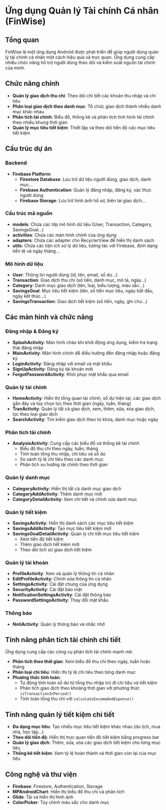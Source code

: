 # Ứng dụng Quản lý Tài chính Cá nhân (FinWise)

## Tổng quan
FinWise là một ứng dụng Android được phát triển để giúp người dùng quản lý tài chính cá nhân một cách hiệu quả và trực quan. Ứng dụng cung cấp nhiều chức năng hỗ trợ người dùng theo dõi và kiểm soát nguồn tài chính của mình.

## Chức năng chính
- **Quản lý giao dịch thu chi**: Theo dõi chi tiết các khoản thu nhập và chi tiêu
- **Phân loại giao dịch theo danh mục**: Tổ chức giao dịch thành nhiều danh mục khác nhau
- **Phân tích tài chính**: Biểu đồ, thống kê và phân tích tình hình tài chính theo nhiều khung thời gian
- **Quản lý mục tiêu tiết kiệm**: Thiết lập và theo dõi tiến độ các mục tiêu tiết kiệm

## Cấu trúc dự án

### Backend
- **Firebase Platform**:
  - **Firestore Database**: Lưu trữ dữ liệu người dùng, giao dịch, danh mục...
  - **Firebase Authentication**: Quản lý đăng nhập, đăng ký, xác thực người dùng
  - **Firebase Storage**: Lưu trữ hình ảnh hồ sơ, biên lai giao dịch...

### Cấu trúc mã nguồn
- **models**: Chứa các lớp mô hình dữ liệu (User, Transaction, Category, SavingsGoal...)
- **activities**: Chứa các màn hình chính của ứng dụng
- **adapters**: Chứa các adapter cho RecyclerView để hiển thị danh sách
- **utils**: Chứa các tiện ích xử lý dữ liệu, tương tác với Firebase, định dạng tiền tệ và ngày tháng...

### Mô hình dữ liệu
- **User**: Thông tin người dùng (id, tên, email, số dư...)
- **Transaction**: Giao dịch thu chi (số tiền, danh mục, mô tả, ngày...)
- **Category**: Danh mục giao dịch (tên, loại, biểu tượng, màu sắc...)
- **SavingsGoal**: Mục tiêu tiết kiệm (tên, số tiền mục tiêu, ngày bắt đầu, ngày kết thúc...)
- **SavingsTransaction**: Giao dịch tiết kiệm (số tiền, ngày, ghi chú...)

## Các màn hình và chức năng

### Đăng nhập & Đăng ký
- **SplashActivity**: Màn hình chào khi khởi động ứng dụng, kiểm tra trạng thái đăng nhập
- **MainActivity**: Màn hình chính để điều hướng đến đăng nhập hoặc đăng ký
- **LoginActivity**: Đăng nhập với email và mật khẩu
- **SignUpActivity**: Đăng ký tài khoản mới
- **ForgotPasswordActivity**: Khôi phục mật khẩu qua email

### Quản lý tài chính
- **HomeActivity**: Hiển thị tổng quan tài chính, số dư hiện tại, các giao dịch gần đây và tùy chọn lọc theo thời gian (ngày, tuần, tháng)
- **TranActivity**: Quản lý tất cả giao dịch, xem, thêm, sửa, xóa giao dịch, lọc theo loại giao dịch
- **SearchActivity**: Tìm kiếm giao dịch theo từ khóa, danh mục hoặc ngày

### Phân tích tài chính
- **AnalysisActivity**: Cung cấp các biểu đồ và thống kê tài chính
  - Biểu đồ thu chi theo ngày, tuần, tháng
  - Tính toán tổng thu nhập, chi tiêu và số dư
  - So sánh tỷ lệ chi tiêu theo các danh mục
  - Phân tích xu hướng tài chính theo thời gian

### Quản lý danh mục
- **CategoryActivity**: Hiển thị tất cả danh mục giao dịch
- **CategoryAddActivity**: Thêm danh mục mới
- **CategoryDetailActivity**: Xem chi tiết và chỉnh sửa danh mục

### Quản lý tiết kiệm
- **SavingsActivity**: Hiển thị danh sách các mục tiêu tiết kiệm
- **SavingsAddActivity**: Tạo mục tiêu tiết kiệm mới
- **SavingsGoalDetailActivity**: Quản lý chi tiết mục tiêu tiết kiệm
  - Xem tiến độ tiết kiệm
  - Thêm giao dịch tiết kiệm mới
  - Theo dõi lịch sử giao dịch tiết kiệm

### Quản lý tài khoản
- **ProfileActivity**: Xem và quản lý thông tin cá nhân
- **EditProfileActivity**: Chỉnh sửa thông tin cá nhân
- **SettingsActivity**: Cài đặt chung của ứng dụng
- **SecurityActivity**: Cài đặt bảo mật
- **NotificationSettingsActivity**: Cài đặt thông báo
- **PasswordSettingsActivity**: Thay đổi mật khẩu

### Thông báo
- **NotiActivity**: Quản lý thông báo và nhắc nhở

## Tính năng phân tích tài chính chi tiết
Ứng dụng cung cấp các công cụ phân tích tài chính mạnh mẽ:
- **Phân tích theo thời gian**: Xem biểu đồ thu chi theo ngày, tuần hoặc tháng
- **Phân loại chi tiêu**: Hiển thị tỷ lệ chi tiêu theo từng danh mục
- **Phương thức tính toán**: 
  - Tự động tính toán số dư từ tổng thu nhập trừ đi chi tiêu và tiết kiệm
  - Phân tích giao dịch theo khoảng thời gian với phương thức `isTransactionInPeriod()`
  - Tính toán tổng thu chi với `calculateIncomeAndExpense()`

## Tính năng quản lý tiết kiệm chi tiết
- **Đa dạng mục tiêu**: Tạo nhiều mục tiêu tiết kiệm khác nhau (du lịch, mua nhà, học tập...)
- **Theo dõi tiến độ**: Hiển thị trực quan tiến độ tiết kiệm bằng progress bar
- **Quản lý giao dịch**: Thêm, sửa, xóa các giao dịch tiết kiệm cho từng mục tiêu
- **Thống kê tiết kiệm**: Xem tỷ lệ hoàn thành và thời gian còn lại của mục tiêu

## Công nghệ và thư viện
- **Firebase**: Firestore, Authentication, Storage
- **MPAndroidChart**: Hiển thị biểu đồ thu chi và phân tích
- **Glide**: Tải và hiển thị hình ảnh
- **ColorPicker**: Tùy chỉnh màu sắc cho danh mục
